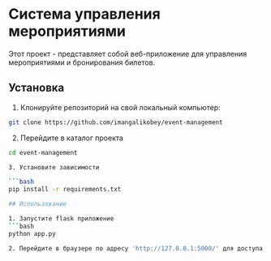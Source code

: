 # Система управления мероприятиями
Этот проект - представляет собой веб-приложение для управления мероприятиями и бронирования билетов.

## Установка

1. Клонируйте репозиторий на свой локальный компьютер:

```bash
git clone https://github.com/imangalikobey/event-management
```
2. Перейдите в каталог проекта

```bash
cd event-management

3. Установите зависимости

```bash
pip install -r requirements.txt

## Использование

1. Запустите flask приложение
```bash
python app.py

2. Перейдите в браузере по адресу 'http://127.0.0.1:5000/' для доступа к приложению.
